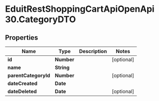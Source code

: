 # EduitRestShoppingCartApiOpenApi30.CategoryDTO

## Properties

Name | Type | Description | Notes
------------ | ------------- | ------------- | -------------
**id** | **Number** |  | [optional] 
**name** | **String** |  | 
**parentCategoryId** | **Number** |  | [optional] 
**dateCreated** | **Date** |  | 
**dateDeleted** | **Date** |  | [optional] 


